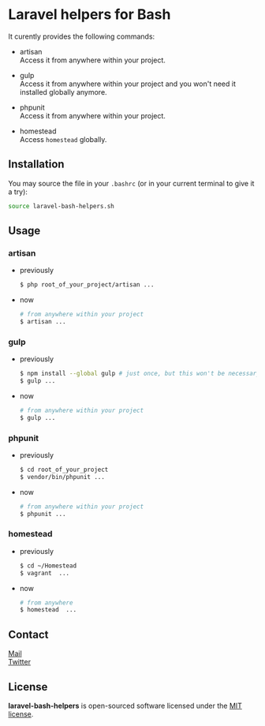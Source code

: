 Laravel helpers for Bash
========================

It curently provides the following commands:

- artisan  
    Access it from anywhere within your project.

- gulp  
    Access it from anywhere within your project and you won't need it installed globally anymore.

- phpunit  
    Access it from anywhere within your project.

- homestead  
    Access `homestead` globally.


## Installation

You may source the file in your `.bashrc` (or in your current terminal to give it a try):

```bash
source laravel-bash-helpers.sh
```

## Usage

### artisan

* previously

    ```bash
    $ php root_of_your_project/artisan ...
    ```

* now

    ```bash
    # from anywhere within your project
    $ artisan ...
    ```

### gulp

* previously

    ```bash
    $ npm install --global gulp # just once, but this won't be necessary anymore
    $ gulp ...
    ```

* now

    ```bash
    # from anywhere within your project
    $ gulp ...
    ```

### phpunit

* previously

  ```bash
  $ cd root_of_your_project
  $ vendor/bin/phpunit ...
  ```

* now

  ```bash
  # from anywhere within your project
  $ phpunit ...
  ```

### homestead

* previously

    ```bash
    $ cd ~/Homestead
    $ vagrant  ...
    ```

* now

    ```bash
    # from anywhere
    $ homestead  ...
    ```

## Contact

[Mail][mail]  
[Twitter][twitter]

## License

**laravel-bash-helpers** is open-sourced software licensed under the [MIT license](http://opensource.org/licenses/MIT).

[mail]: mailto:abadiejuan@hotmail.com
[twitter]: https://twitter.com/_whoan_
